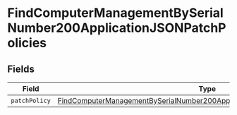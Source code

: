 # FindComputerManagementBySerialNumber200ApplicationJSONPatchPolicies


## Fields

| Field                                                                                                                                                                                       | Type                                                                                                                                                                                        | Required                                                                                                                                                                                    | Description                                                                                                                                                                                 |
| ------------------------------------------------------------------------------------------------------------------------------------------------------------------------------------------- | ------------------------------------------------------------------------------------------------------------------------------------------------------------------------------------------- | ------------------------------------------------------------------------------------------------------------------------------------------------------------------------------------------- | ------------------------------------------------------------------------------------------------------------------------------------------------------------------------------------------- |
| `patchPolicy`                                                                                                                                                                               | [FindComputerManagementBySerialNumber200ApplicationJSONPatchPoliciesPatchPolicy](../../models/operations/findcomputermanagementbyserialnumber200applicationjsonpatchpoliciespatchpolicy.md) | :heavy_minus_sign:                                                                                                                                                                          | N/A                                                                                                                                                                                         |